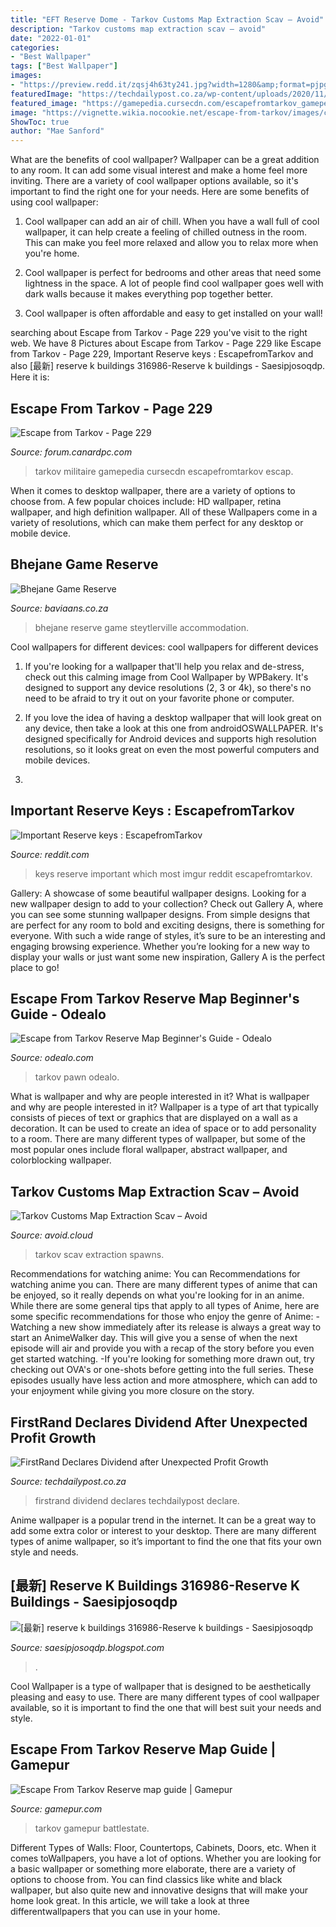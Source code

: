 ```yaml
---
title: "EFT Reserve Dome - Tarkov Customs Map Extraction Scav – Avoid"
description: "Tarkov customs map extraction scav – avoid"
date: "2022-01-01"
categories:
- "Best Wallpaper"
tags: ["Best Wallpaper"]
images:
- "https://preview.redd.it/zqsj4h63ty241.jpg?width=1280&amp;format=pjpg&amp;auto=webp&amp;s=35058fbe32af95289f28dc673020800d5d525686"
featuredImage: "https://techdailypost.co.za/wp-content/uploads/2020/11/Screen-Shot-2020-11-16-at-06.13.58-1147x560.png"
featured_image: "https://gamepedia.cursecdn.com/escapefromtarkov_gamepedia/c/c0/ReserveMap3d.jpg"
image: "https://vignette.wikia.nocookie.net/escape-from-tarkov/images/c/c1/Federal_State_Reserve_Agency_base_(27).jpg/revision/latest?cb=20190821230003"
ShowToc: true
author: "Mae Sanford"
---
```



What are the benefits of cool wallpaper?
Wallpaper can be a great addition to any room. It can add some visual interest and make a home feel more inviting. There are a variety of cool wallpaper options available, so it's important to find the right one for your needs. Here are some benefits of using cool wallpaper: 
1. Cool wallpaper can add an air of chill. When you have a wall full of cool wallpaper, it can help create a feeling of chilled outness in the room. This can make you feel more relaxed and allow you to relax more when you're home. 

2. Cool wallpaper is perfect for bedrooms and other areas that need some lightness in the space. A lot of people find cool wallpaper goes well with dark walls because it makes everything pop together better. 

3. Cool wallpaper is often affordable and easy to get installed on your wall!

	

		
searching about Escape from Tarkov - Page 229 you've visit to the right web. We have 8 Pictures about Escape from Tarkov - Page 229 like Escape from Tarkov - Page 229, Important Reserve keys : EscapefromTarkov and also [最新] reserve k buildings 316986-Reserve k buildings - Saesipjosoqdp. Here it is:
		
    
## Escape From Tarkov - Page 229

<img loading=lazy src="https://gamepedia.cursecdn.com/escapefromtarkov_gamepedia/c/c0/ReserveMap3d.jpg" onerror="this.onerror=null;this.src='https://tse3.mm.bing.net/th?id=OIP.ZFWeeHENANb3xhHlxODZfAHaDk&amp;pid=15.1';" alt="Escape from Tarkov - Page 229">

_Source: forum.canardpc.com_

>tarkov militaire gamepedia cursecdn escapefromtarkov escap. 

	

When it comes to desktop wallpaper, there are a variety of options to choose from. A few popular choices include: HD wallpaper, retina wallpaper, and high definition wallpaper. All of these Wallpapers come in a variety of resolutions, which can make them perfect for any desktop or mobile device. 

    
## Bhejane Game Reserve

<img loading=lazy src="https://www.zawebsdata.co.za/image/large/bhejane_game_reserve_steytlerville_accommodation_02.jpg" onerror="this.onerror=null;this.src='https://tse3.mm.bing.net/th?id=OIP.JcL9DG3CEKaDm0tJi5oU0AHaE8&amp;pid=15.1';" alt="Bhejane Game Reserve">

_Source: baviaans.co.za_

>bhejane reserve game steytlerville accommodation. 

	

Cool wallpapers for different devices:
cool wallpapers for different devices 

1. If you're looking for a wallpaper that'll help you relax and de-stress, check out this calming image from Cool Wallpaper by WPBakery. It's designed to support any device resolutions (2, 3 or 4k), so there's no need to be afraid to try it out on your favorite phone or computer.

2. If you love the idea of having a desktop wallpaper that will look great on any device, then take a look at this one from androidOSWALLPAPER. It's designed specifically for Android devices and supports high resolution resolutions, so it looks great on even the most powerful computers and mobile devices.

3.

    
## Important Reserve Keys : EscapefromTarkov

<img loading=lazy src="https://i.imgur.com/gPK5RpS.jpg" onerror="this.onerror=null;this.src='https://tse1.mm.bing.net/th?id=OIP.LaX479rzd_l0wwpnTLThfAHaGR&amp;pid=15.1';" alt="Important Reserve keys : EscapefromTarkov">

_Source: reddit.com_

>keys reserve important which most imgur reddit escapefromtarkov. 

	

Gallery: A showcase of some beautiful wallpaper designs.
Looking for a new wallpaper design to add to your collection? Check out Gallery A, where you can see some stunning wallpaper designs. From simple designs that are perfect for any room to bold and exciting designs, there is something for everyone. With such a wide range of styles, it’s sure to be an interesting and engaging browsing experience. Whether you’re looking for a new way to display your walls or just want some new inspiration, Gallery A is the perfect place to go!





	
	
    
## Escape From Tarkov Reserve Map Beginner&#039;s Guide - Odealo

<img loading=lazy src="https://odealo.com/uploads/public/Escape from Tarkov/Reserve Guide/Reserve_POI_1.jpg" onerror="this.onerror=null;this.src='https://tse3.mm.bing.net/th?id=OIP.iwb-dbYHFVs-NruyDW71HgHaF7&amp;pid=15.1';" alt="Escape from Tarkov Reserve Map Beginner&#039;s Guide - Odealo">

_Source: odealo.com_

>tarkov pawn odealo. 

	

What is wallpaper and why are people interested in it?
What is wallpaper and why are people interested in it?
Wallpaper is a type of art that typically consists of pieces of text or graphics that are displayed on a wall as a decoration. It can be used to create an idea of space or to add personality to a room. There are many different types of wallpaper, but some of the most popular ones include floral wallpaper, abstract wallpaper, and colorblocking wallpaper.

    
## Tarkov Customs Map Extraction Scav – Avoid

<img loading=lazy src="https://vignette.wikia.nocookie.net/escape-from-tarkov/images/c/c1/Federal_State_Reserve_Agency_base_(27).jpg/revision/latest?cb=20190821230003" onerror="this.onerror=null;this.src='https://tse1.mm.bing.net/th?id=OIP.Pb4-ooLCGeZvtsuhNxRAxAHaD3&amp;pid=15.1';" alt="Tarkov Customs Map Extraction Scav – Avoid">

_Source: avoid.cloud_

>tarkov scav extraction spawns. 

	

Recommendations for watching anime: You can
Recommendations for watching anime you can. There are many different types of anime that can be enjoyed, so it really depends on what you're looking for in an anime. While there are some general tips that apply to all types of Anime, here are some specific recommendations for those who enjoy the genre of Anime: 
-Watching a new show immediately after its release is always a great way to start an AnimeWalker day. This will give you a sense of when the next episode will air and provide you with a recap of the story before you even get started watching. 
-If you're looking for something more drawn out, try checking out OVA's or one-shots before getting into the full series. These episodes usually have less action and more atmosphere, which can add to your enjoyment while giving you more closure on the story.

    
## FirstRand Declares Dividend After Unexpected Profit Growth

<img loading=lazy src="https://techdailypost.co.za/wp-content/uploads/2020/11/Screen-Shot-2020-11-16-at-06.13.58-1147x560.png" onerror="this.onerror=null;this.src='https://tse3.mm.bing.net/th?id=OIP.yd5gRqXEjxJZ7Ql5u9Ec6wHaDn&amp;pid=15.1';" alt="FirstRand Declares Dividend after Unexpected Profit Growth">

_Source: techdailypost.co.za_

>firstrand dividend declares techdailypost declare. 

	

Anime wallpaper is a popular trend in the internet. It can be a great way to add some extra color or interest to your desktop. There are many different types of anime wallpaper, so it’s important to find the one that fits your own style and needs.

    
## [最新] Reserve K Buildings 316986-Reserve K Buildings - Saesipjosoqdp

<img loading=lazy src="https://preview.redd.it/zqsj4h63ty241.jpg?width=1280&amp;format=pjpg&amp;auto=webp&amp;s=35058fbe32af95289f28dc673020800d5d525686" onerror="this.onerror=null;this.src='https://tse2.mm.bing.net/th?id=OIP.mJYO3tHY8wbo6OydX0OxBQHaF7&amp;pid=15.1';" alt="[最新] reserve k buildings 316986-Reserve k buildings - Saesipjosoqdp">

_Source: saesipjosoqdp.blogspot.com_

>. 

	

Cool Wallpaper is a type of wallpaper that is designed to be aesthetically pleasing and easy to use. There are many different types of cool wallpaper available, so it is important to find the one that will best suit your needs and style.

    
## Escape From Tarkov Reserve Map Guide | Gamepur

<img loading=lazy src="https://assets.gamepur.com/wp-content/uploads/2020/03/17232739/800px-Reserve_Map_Translated-800x450.png" onerror="this.onerror=null;this.src='https://tse1.mm.bing.net/th?id=OIP.8eUdHkFfCChc3DIDBAfuygHaEK&amp;pid=15.1';" alt="Escape From Tarkov Reserve map guide | Gamepur">

_Source: gamepur.com_

>tarkov gamepur battlestate. 

	

Different Types of Walls: Floor, Countertops, Cabinets, Doors, etc.
When it comes toWallpapers, you have a lot of options. Whether you are looking for a basic wallpaper or something more elaborate, there are a variety of options to choose from. You can find classics like white and black wallpaper, but also quite new and innovative designs that will make your home look great. In this article, we will take a look at three differentwallpapers that you can use in your home.


